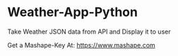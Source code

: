 # Weather-App-Python
Take Weather JSON data from API and Display it to user


Get a Mashape-Key At: https://www.mashape.com
